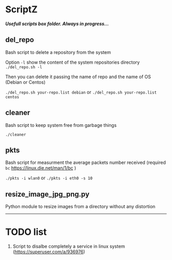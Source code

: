 # ScriptZ
__*Usefull scripts box folder. Always in progress...*__

## del_repo
Bash script to delete a repository from the system

Option `-l` show the content of the system repositories directory
`./del_repo.sh -l`

Then you can delete it passing the name of repo and the name of OS (Debian or Centos)

`./del_repo.sh your-repo.list debian` or `./del_repo.sh your-repo.list centos`

## cleaner
Bash script to keep system free from garbage things

`./cleaner`

## pkts
Bash script for measurment the average packets number received (required `bc` https://linux.die.net/man/1/bc )

`./pkts -i wlan0` or `./pkts -i eth0 -s 10`

## resize_image_jpg_png.py
Python module to resize images from a directory without any distortion

---

# TODO list

1. Script to disalbe completely a service in linux system (https://superuser.com/a/936976)

